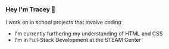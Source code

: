 ### Hey I'm Tracey 👋
I work on in school projects that involve coding

- I'm currently furthering my understanding of HTML and CSS
 - I'm in Full-Stack Development at the STEAM Center
 
<!--
**Tracey26/Tracey26** is a ✨ _special_ ✨ repository because its `README.md` (this file) appears on your GitHub profile.

Here are some ideas to get you started:


- 🌱 I’m currently learning ...
- 👯 I’m looking to collaborate on ...
- 🤔 I’m looking for help with ...
- 💬 Ask me about ...
- 📫 How to reach me: ...
- 😄 Pronouns: ...
- ⚡ Fun fact: ...
-->
